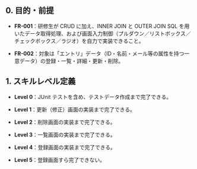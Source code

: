## 0. 目的・前提

- **FR-001**：研修生が CRUD に加え、INNER JOIN と OUTER JOIN SQL を用いたデータ取得処理、および画面入力制御（プルダウン／リストボックス／チェックボックス／ラジオ）を自力で実装できること。  

- **FR-002**：対象は「エントリ」データ（ID・名前・メール等の属性を持つ一意データ）の登録・一覧・詳細・更新・削除。

  

## 1. スキルレベル定義

- **Level 0**：JUnit テストを含め、テストデータ作成まで完了できる。  

- **Level 1**：更新（修正）画面の実装まで完了できる。  

- **Level 2**：削除画面の実装まで完了できる。  

- **Level 3**：一覧画面の実装まで完了できる。  

- **Level 4**：登録画面の実装まで完了できる。  

- **Level 5**：登録画面すら完了できない。